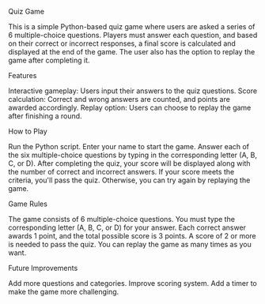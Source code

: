 Quiz Game

This is a simple Python-based quiz game where users are asked a series of 6 multiple-choice questions. Players must answer each question, and based on their correct or incorrect responses, a final score is calculated and displayed at the end of the game. The user also has the option to replay the game after completing it.

Features

Interactive gameplay: Users input their answers to the quiz questions.
Score calculation: Correct and wrong answers are counted, and points are awarded accordingly.
Replay option: Users can choose to replay the game after finishing a round.

How to Play

Run the Python script.
Enter your name to start the game.
Answer each of the six multiple-choice questions by typing in the corresponding letter (A, B, C, or D).
After completing the quiz, your score will be displayed along with the number of correct and incorrect answers.
If your score meets the criteria, you'll pass the quiz. Otherwise, you can try again by replaying the game.

Game Rules

The game consists of 6 multiple-choice questions.
You must type the corresponding letter (A, B, C, or D) for your answer.
Each correct answer awards 1 point, and the total possible score is 3 points.
A score of 2 or more is needed to pass the quiz.
You can replay the game as many times as you want.

Future Improvements

Add more questions and categories.
Improve scoring system.
Add a timer to make the game more challenging.
